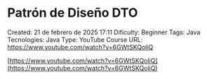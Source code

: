 # Patrón de Diseño DTO

Created: 21 de febrero de 2025 17:11
Dificulty: Beginner
Tags: Java
Tecnologies: Java
Type: YouTube Course
URL: https://www.youtube.com/watch?v=6GWtSKQoliQ

[https://www.youtube.com/watch?v=6GWtSKQoliQ](https://www.youtube.com/watch?v=6GWtSKQoliQ)